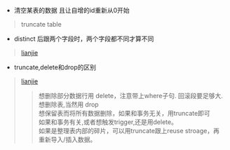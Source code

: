 * 清空某表的数据 且让自增的id重新从0开始
> truncate table

* distinct 后跟两个字段时，两个字段都不同才算不同
> [lianjie ](https://blog.csdn.net/djun100/article/details/10452165)

* truncate,delete和drop的区别
> [lianjie](https://www.cnblogs.com/SaraMoring/p/5607537.html)
>> 想删除部分数据行用 delete，注意带上where子句. 回滚段要足够大.  
>> 想删除表,当然用 drop  
>> 想保留表而将所有数据删除，如果和事务无关，用truncate即可  
>> 如果和事务有关,或者想触发trigger,还是用delete。  
>> 如果是整理表内部的碎片，可以用truncate跟上reuse stroage，再重新导入/插入数据。  